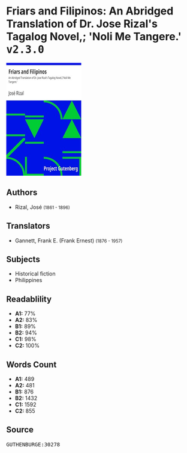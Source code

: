 # Friars and Filipinos: An Abridged Translation of Dr. Jose Rizal's Tagalog Novel,; 'Noli Me Tangere.' <kbd>v2.3.0</kbd>

![](./cover.medium.jpg "")

## Authors


 - Rizal, José <small>(1861 - 1896)</small>

## Translators


 - Gannett, Frank E. (Frank Ernest) <small>(1876 - 1957)</small>

## Subjects


 - Historical fiction
 - Philippines

## Readablility


 - **A1:** 77%
 - **A2:** 83%
 - **B1:** 89%
 - **B2:** 94%
 - **C1:** 98%
 - **C2:** 100%

## Words Count


 - **A1:** 489
 - **A2:** 481
 - **B1:** 876
 - **B2:** 1432
 - **C1:** 1592
 - **C2:** 855

## Source


<kbd>GUTHENBURGE:30278</kbd>
